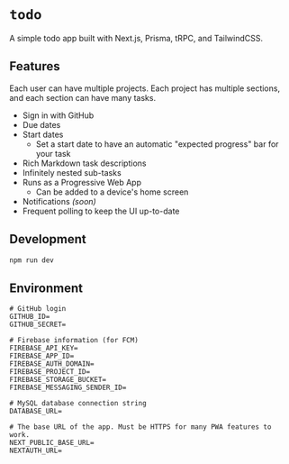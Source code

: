 # `todo`

A simple todo app built with Next.js, Prisma, tRPC, and TailwindCSS.

## Features

Each user can have multiple projects. Each project has multiple sections, and each section can have many tasks.

- Sign in with GitHub
- Due dates
- Start dates
  - Set a start date to have an automatic "expected progress" bar for your task
- Rich Markdown task descriptions
- Infinitely nested sub-tasks
- Runs as a Progressive Web App
  - Can be added to a device's home screen
- Notifications _(soon)_
- Frequent polling to keep the UI up-to-date

## Development

```sh
npm run dev
```

## Environment

```env
# GitHub login
GITHUB_ID=
GITHUB_SECRET=

# Firebase information (for FCM)
FIREBASE_API_KEY=
FIREBASE_APP_ID=
FIREBASE_AUTH_DOMAIN=
FIREBASE_PROJECT_ID=
FIREBASE_STORAGE_BUCKET=
FIREBASE_MESSAGING_SENDER_ID=

# MySQL database connection string
DATABASE_URL=

# The base URL of the app. Must be HTTPS for many PWA features to work.
NEXT_PUBLIC_BASE_URL=
NEXTAUTH_URL=
```

